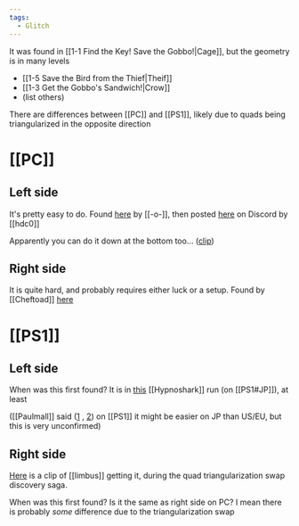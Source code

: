 ```yaml
---
tags:
  - Glitch
---
```

It was found in [[1-1 Find the Key! Save the Gobbo!|Cage]], but the geometry is in many levels
- [[1-5 Save the Bird from the Thief|Theif]]
- [[1-3 Get the Gobbo's Sandwich!|Crow]]
- (list others)

There are differences between [[PC]] and [[PS1]], likely due to quads being triangularized in the opposite direction
# [[PC]]
## Left side
It's pretty easy to do. Found [here](https://www.youtube.com/watch?v=u0RS7hTrOA4) by [[-o-]], then posted [here](https://discord.com/channels/313375426112389123/408694062862958592/419523187064438784) on Discord by [[hdc0]]

Apparently you can do it down at the bottom too... ([clip](https://discord.com/channels/313375426112389123/476594364106276870/729585297901486110))
## Right side
It is quite hard, and probably requires either luck or a setup. Found by [[Cheftoad]] [here](https://discord.com/channels/313375426112389123/408694062862958592/448107691496439809)
# [[PS1]]
## Left side
When was this first found? It is in [this](https://www.youtube.com/watch?v=yQamI1Zl0P4&t=35s) [[Hypnoshark]] run (on [[PS1#JP]]), at least

([[Paulmall]] said ([1](https://discord.com/channels/313375426112389123/408694062862958592/1290133155160002611) , [2](https://discord.com/channels/313375426112389123/408694062862958592/1290159088654618775)) on [[PS1]] it might be easier on JP than US/EU, but this is very unconfirmed)
## Right side
[Here](https://discord.com/channels/313375426112389123/408694062862958592/1290133147069055062) is a clip of [[limbus]] getting it, during the quad triangularization swap discovery saga.

When was this first found? Is it the same as right side on PC? I mean there is probably *some* difference due to the triangularization swap
